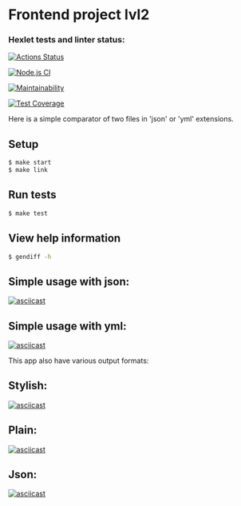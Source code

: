 
# Frontend project lvl2
### Hexlet tests and linter status:
[![Actions Status](https://github.com/Kob0/frontend-project-lvl2/workflows/hexlet-check/badge.svg)](https://github.com/Kob0/frontend-project-lvl2/actions)

[![Node.js CI](https://github.com/Kob0/frontend-project-lvl2/workflows/nodejs/badge.svg)](https://github.com/Kob0/frontend-project-lvl2/actions)

[![Maintainability](https://api.codeclimate.com/v1/badges/33b3feebc82f53696dd8/maintainability)](https://codeclimate.com/github/Kob0/frontend-project-lvl2/maintainability)

[![Test Coverage](https://api.codeclimate.com/v1/badges/33b3feebc82f53696dd8/test_coverage)](https://codeclimate.com/github/Kob0/frontend-project-lvl2/test_coverage)

Here is a simple comparator of two files in 'json' or 'yml' extensions.

## Setup

```sh
$ make start
$ make link
```
## Run tests
```sh
$ make test
```
## View help information
```sh
$ gendiff -h
```

## Simple usage with json:
[![asciicast](https://asciinema.org/a/t7q2Qy5cP9Sywi09bxEKfVXB3.svg)](https://asciinema.org/a/t7q2Qy5cP9Sywi09bxEKfVXB3)

## Simple usage with yml:
[![asciicast](https://asciinema.org/a/G7CK2Zc4JXBKThSxEp1lZF86B.svg)](https://asciinema.org/a/G7CK2Zc4JXBKThSxEp1lZF86B)

This app also have various output formats:

## Stylish:
[![asciicast](https://asciinema.org/a/ONymNzVbAih7vYHIJVLAbPsXD.svg)](https://asciinema.org/a/ONymNzVbAih7vYHIJVLAbPsXD)

## Plain:
[![asciicast](https://asciinema.org/a/LCLvH8rVy0xOHkHvF6WtLrcqn.svg)](https://asciinema.org/a/LCLvH8rVy0xOHkHvF6WtLrcqn)

## Json:
[![asciicast](https://asciinema.org/a/WmwSxk1mN0PKIg1VRwTEAvk9S.svg)](https://asciinema.org/a/WmwSxk1mN0PKIg1VRwTEAvk9S)







